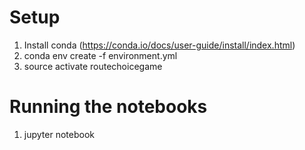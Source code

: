 # Setup

1. Install conda (https://conda.io/docs/user-guide/install/index.html)
2. conda env create -f environment.yml
3. source activate routechoicegame

# Running the notebooks

1. jupyter notebook
